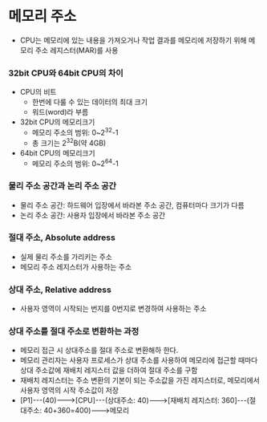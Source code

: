 # 메모리 주소

- CPU는 메모리에 있는 내용을 가져오거나 작업 결과를 메모리에 저장하기 위해 메모리 주소 레지스터(MAR)를 사용

### 32bit CPU와 64bit CPU의 차이

- CPU의 비트
  - 한번에 다룰 수 있는 데이터의 최대 크기
  - 워드(word)라 부름
- 32bit CPU의 메모리크기
  - 메모리 주소의 범위: 0~2<sup>32</sup>-1
  - 총 크기는 2<sup>32</sup>B(약 4GB)
- 64bit CPU의 메모리크기
  - 메모리 주소의 범위: 0~2<sup>64</sup>-1

### 물리 주소 공간과 논리 주소 공간

- 물리 주소 공간: 하드웨어 입장에서 바라본 주소 공간, 컴퓨터마다 크기가 다름
- 논리 주소 공간: 사용자 입장에서 바라본 주소 공간

### 절대 주소, Absolute address

- 실제 물리 주소를 가리키는 주소
- 메모리 주소 레지스터가 사용하는 주소

### 상대 주소, Relative address

- 사용자 영역이 시작되는 번지를 0번지로 변경하여 사용하는 주소

### 상대 주소를 절대 주소로 변환하는 과정

- 메모리 접근 시 상대주소를 절대 주소로 변환해하 한다.
- 메모리 관리자는 사용자 프로세스가 상대 주소를 사용하여 메모리에 접근할 때마다 상대 주소값에 재배치 레지스터 값을 더하여 절대 주소를 구함
- 재배치 레지스터는 주소 변환의 기본이 되는 주소값을 가진 레지스터로, 메모리에서 사용자 영역의 시작 주소값이 저장
- [P1]---(40)--->[CPU]---(상대주소: 40)--->[재배치 레지스터: 360]---(절대주소: 40+360=400)--->메모리